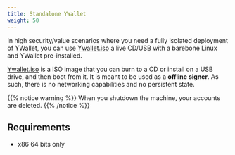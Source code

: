 ```yaml
---
title: Standalone YWallet
weight: 50
---
```


In high security/value scenarios where you need a fully isolated
deployment of YWallet, you can use [Ywallet.iso](https://github.com/hhanh00/zwallet/releases/download/v1.3.5%2B398/ywallet.iso)
a live CD/USB with a barebone Linux and YWallet pre-installed.

[Ywallet.iso](https://github.com/hhanh00/zwallet/releases/download/v1.3.5%2B398/ywallet.iso)
is a ISO image that you can burn to a CD or install on a USB drive,
and then boot from it. It is meant to be used as a **offline signer**.
As such, there is no networking capabilities and no persistent state.

{{% notice warning %}}
When you shutdown the machine, your accounts are deleted.
{{% /notice %}}

## Requirements
- x86 64 bits only
